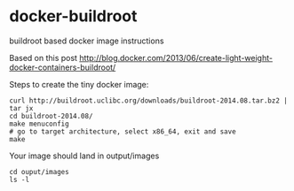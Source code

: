 docker-buildroot
================

buildroot based docker image instructions

Based on this post http://blog.docker.com/2013/06/create-light-weight-docker-containers-buildroot/

Steps to create the tiny docker image:

    curl http://buildroot.uclibc.org/downloads/buildroot-2014.08.tar.bz2 | tar jx
    cd buildroot-2014.08/
    make menuconfig
    # go to target architecture, select x86_64, exit and save
    make

Your image should land in output/images

    cd ouput/images
    ls -l
